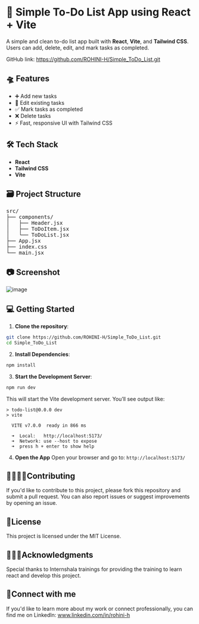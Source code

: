 # 📜 Simple To-Do List App using React + Vite

A simple and clean to-do list app built with **React**, **Vite**, and **Tailwind CSS**. Users can add, delete, edit, and mark tasks as completed.

GitHub link: https://github.com/ROHINI-H/Simple_ToDo_List.git 

## 🛸 Features

- ➕ Add new tasks
- 📝 Edit existing tasks
- ✅ Mark tasks as completed
- ❌ Delete tasks
- ⚡ Fast, responsive UI with Tailwind CSS

## 🛠️ Tech Stack

- **React**
- **Tailwind CSS**
- **Vite**

## 🗃️ Project Structure
<pre>
src/
├── components/
│   ├── Header.jsx
│   ├── ToDoItem.jsx
│   └── ToDoList.jsx
├── App.jsx
├── index.css
└── main.jsx
</pre>

## 📷 Screenshot
![image](https://github.com/user-attachments/assets/9bdfc2ec-4782-4e11-8d94-c24c6d081715)

## 💻 Getting Started

1. **Clone the repository**:
  ```bash
  git clone https://github.com/ROHINI-H/Simple_ToDo_List.git
  cd Simple_ToDo_List
  ```
2. **Install Dependencies**:
  ```bash
  npm install
  ```
3. **Start the Development Server**:
  ```bash
  npm run dev
```
This will start the Vite development server. You’ll see output like:
```
> todo-list@0.0.0 dev
> vite

  VITE v7.0.0  ready in 866 ms

  ➜  Local:   http://localhost:5173/
  ➜  Network: use --host to expose
  ➜  press h + enter to show help
```
4. **Open the App**
Open your browser and go to:
`http://localhost:5173/`

## 🫱🏼‍🫲🏼Contributing
If you'd like to contribute to this project, please fork this repository and submit a pull request. You can also report issues or suggest improvements by opening an issue.

## 🔏License
This project is licensed under the MIT License.

## 🙇🏻‍♀️Acknowledgments
Special thanks to Internshala trainings for providing the training to learn react and develop this project.

## 🚀Connect with me
If you'd like to learn more about my work or connect professionally, you can find me on LinkedIn: www.linkedin.com/in/rohini-h
